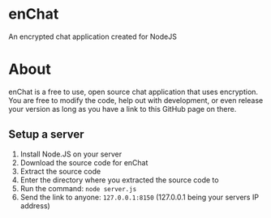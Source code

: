 # enChat
An encrypted chat application created for NodeJS

# About
enChat is a free to use, open source chat application that uses encryption.
You are free to modify the code, help out with development, or even release your version as long as you have a link to this GitHub page on there.

## Setup a server
1. Install Node.JS on your server
2. Download the source code for enChat
3. Extract the source code
4. Enter the directory where you extracted the source code to
5. Run the command: `node server.js`
6. Send the link to anyone: `127.0.0.1:8150` (127.0.0.1 being your servers IP address)
